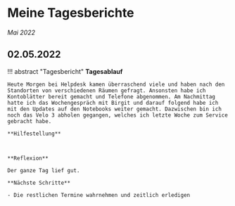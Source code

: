 # **Meine Tagesberichte**


*Mai 2022*

## **02.05.2022**

!!! abstract "Tagesbericht"
    **Tagesablauf**

    Heute Morgen bei Helpdesk kamen überraschend viele und haben nach den Standorten von verschiedenen Räumen gefragt. Ansonsten habe ich Kontoblätter bereit gemacht und Telefone abgenommen. Am Nachmittag hatte ich das Wochengespräch mit Birgit und darauf folgend habe ich mit den Updates auf den Notebooks weiter gemacht. Dazwischen bin ich noch das Velo 3 abholen gegangen, welches ich letzte Woche zum Service gebracht habe. 

    **Hilfestellung**

    

    **Reflexion**

    Der ganze Tag lief gut.

    **Nächste Schritte**
    
    - Die restlichen Termine wahrnehmen und zeitlich erledigen
